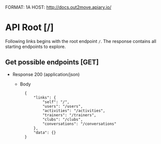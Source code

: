 FORMAT: 1A
HOST: http://docs.out2move.apiary.io/

# API Root [/]

Following links begins with the root endpoint `/`.
The response contains all starting endpoints to explore.

## Get possible endpoints [GET]

+ Response 200 (application/json)

    + Body

            {
                "links": {
                    "self": "/",
                    "users": "/users",
                    "activities": "/activities",
                    "trainers": "/trainers",
                    "clubs": "/clubs",
                    "conversations": "/conversations"
                },
                "data": {}
            }
